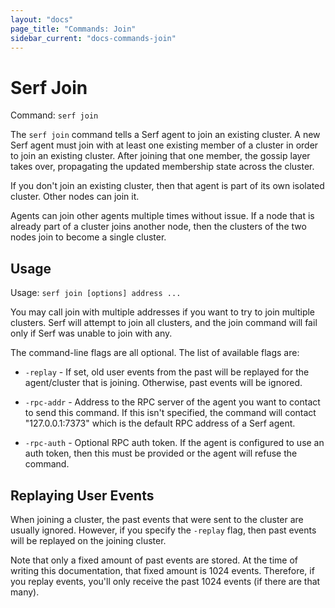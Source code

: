 ```yaml
---
layout: "docs"
page_title: "Commands: Join"
sidebar_current: "docs-commands-join"
---
```


# Serf Join

Command: `serf join`

The `serf join` command tells a Serf agent to join an existing cluster.
A new Serf agent must join with at least one existing member of a cluster
in order to join an existing cluster. After joining that one member,
the gossip layer takes over, propagating the updated membership state across
the cluster.

If you don't join an existing cluster, then that agent is part of its own
isolated cluster. Other nodes can join it.

Agents can join other agents multiple times without issue. If a node that
is already part of a cluster joins another node, then the clusters of the
two nodes join to become a single cluster.

## Usage

Usage: `serf join [options] address ...`

You may call join with multiple addresses if you want to try to join
multiple clusters. Serf will attempt to join all clusters, and the join
command will fail only if Serf was unable to join with any.

The command-line flags are all optional. The list of available flags are:

* `-replay` - If set, old user events from the past will be replayed for the
  agent/cluster that is joining. Otherwise, past events will be ignored.

* `-rpc-addr` - Address to the RPC server of the agent you want to contact
  to send this command. If this isn't specified, the command will contact
  "127.0.0.1:7373" which is the default RPC address of a Serf agent.

* `-rpc-auth` - Optional RPC auth token. If the agent is configured to use
  an auth token, then this must be provided or the agent will refuse the
  command.

## Replaying User Events

When joining a cluster, the past events that were sent to the cluster are
usually ignored. However, if you specify the `-replay` flag, then past events
will be replayed on the joining cluster.

Note that only a fixed amount of past events are stored. At the time of writing
this documentation, that fixed amount is 1024 events. Therefore, if you replay
events, you'll only receive the past 1024 events (if there are that many).
